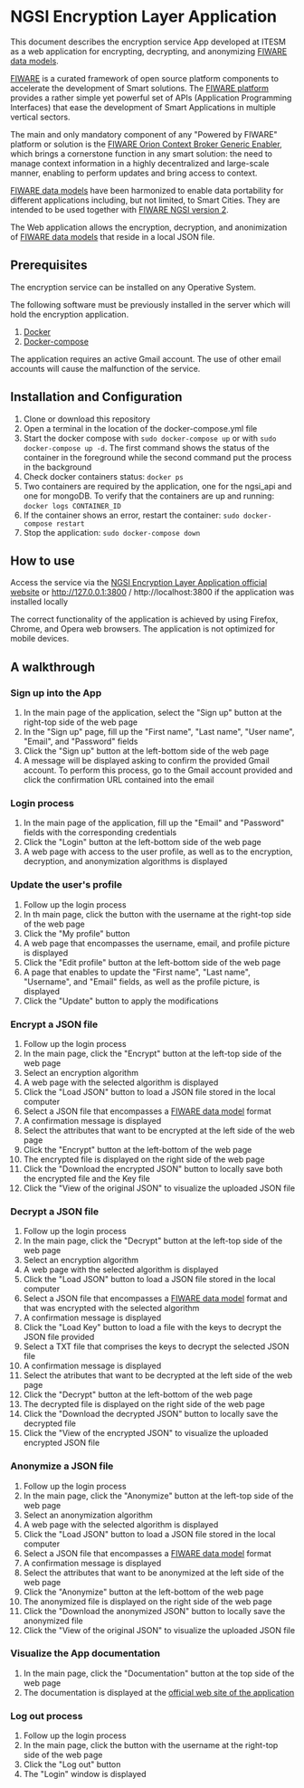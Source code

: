 # NGSI Encryption Layer Application

This document describes the encryption service App developed at ITESM as a web application for encrypting, decrypting, and anonymizing [FIWARE data models](https://www.fiware.org/developers/data-models/).

[FIWARE](https://www.fiware.org/) is a curated framework of open source platform components to accelerate the development of Smart solutions. The [FIWARE platform](https://www.fiware.org/developers/catalogue/) provides a rather simple yet powerful set of APIs (Application Programming Interfaces) that ease the development of Smart Applications in multiple vertical sectors. 

The main and only mandatory component of any "Powered by FIWARE" platform or solution is the [FIWARE Orion Context Broker Generic Enabler](https://fiware-orion.readthedocs.io/en/master/), which brings a cornerstone function in any smart solution: the need to manage context information in a highly decentralized and large-scale manner, enabling to perform updates and bring access to context.

[FIWARE data models](https://www.fiware.org/developers/data-models/) have been harmonized to enable data portability for different applications including, but not limited, to Smart Cities. They are intended to be used together with [FIWARE NGSI version 2](https://www.fiware.org/2016/06/08/fiware-ngsi-version-2-release-candidate/).

The Web application allows the encryption, decryption, and anonimization of [FIWARE data models](https://www.fiware.org/developers/data-models/) that reside in a local JSON file.

## Prerequisites
The encryption service can be installed on any Operative System.

The following software must be previously installed in the server which will hold the encryption application.
1. [Docker](https://www.docker.com/get-started)
1. [Docker-compose](https://docs.docker.com/compose/install/)

The application requires an active Gmail account. The use of other email accounts will cause the malfunction of the service.

## Installation and Configuration
1. Clone or download this repository
1. Open a terminal in the location of the docker-compose.yml file
1. Start the docker compose with ```sudo docker-compose up``` or with ```sudo docker-compose up -d```. The first command shows the status of the container in the foreground while the second command put the process in the background
1. Check docker containers status: ```docker ps```
1. Two containers are required by the application, one for the ngsi_api and one for mongoDB. To verify that the containers are up and running: ```docker logs CONTAINER_ID``` 
1. If the container shows an error, restart the container: ```sudo docker-compose restart```
1. Stop the application: ```sudo docker-compose down```

## How to use
Access the service via the [NGSI Encryption Layer Application official website](http://148.241.3.246:3900/) or http://127.0.0.1:3800 / http://localhost:3800 if the application was installed locally

The correct functionality of the application is achieved by using Firefox, Chrome, and Opera web browsers. The application is not optimized for mobile devices.

## A walkthrough
### Sign up into the App
1. In the main page of the application, select the "Sign up" button at the right-top side of the web page
1. In the "Sign up" page, fill up the "First name", "Last name", "User name", "Email", and "Password" fields
1. Click the "Sign up" button at the left-bottom side of the web page
1. A message will be displayed asking to confirm the provided Gmail account. To perform this process, go to the Gmail account provided and click the confirmation URL contained into the email

### Login process
1. In the main page of the application, fill up the "Email" and "Password" fields with the corresponding credentials
1. Click the "Login" button at the left-bottom side of the web page
1. A web page with access to the user profile, as well as to the encryption, decryption, and anonymization algorithms is displayed

### Update the user's profile
1. Follow up the login process
1. In th main page, click the button with the username at the right-top side of the web page
1. Click the "My profile" button
1. A web page that encompasses the username, email, and profile picture is displayed
1. Click the "Edit profile" button at the left-bottom side of the web page
1. A page that enables to update the "First name", "Last name", "Username", and "Email" fields, as well as the profile picture, is displayed
1. Click the "Update" button to apply the modifications

### Encrypt a JSON file
1. Follow up the login process
1. In the main page, click the "Encrypt" button at the left-top side of the web page
1. Select an encryption algorithm
1. A web page with the selected algorithm is displayed
1. Click the "Load JSON" button to load a JSON file stored in the local computer
1. Select a JSON file that encompasses a [FIWARE data model](https://www.fiware.org/developers/data-models/) format
1. A confirmation message is displayed
1. Select the attributes that want to be encrypted at the left side of the web page
1. Click the "Encrypt" button at the left-bottom of the web page
1. The encrypted file is displayed on the right side of the web page
1. Click the "Download the encrypted JSON" button to locally save both the encrypted file and the Key file
1. Click the "View of the original JSON" to visualize the uploaded JSON file

### Decrypt a JSON file
1. Follow up the login process
1. In the main page, click the "Decrypt" button at the left-top side of the web page
1. Select an encryption algorithm
1. A web page with the selected algorithm is displayed
1. Click the "Load JSON" button to load a JSON file stored in the local computer
1. Select a JSON file that encompasses a [FIWARE data model](https://www.fiware.org/developers/data-models/) format and that was encrypted with the selected algorithm
1. A confirmation message is displayed
1. Click the "Load Key" button to load a file with the keys to decrypt the JSON file provided
1. Select a TXT file that comprises the keys to decrypt the selected JSON file
1. A confirmation message is displayed
1. Select the atributes that want to be decrypted at the left side of the web page
1. Click the "Decrypt" button at the left-bottom of the web page
1. The decrypted file is displayed on the right side of the web page
1. Click the "Download the decrypted JSON" button to locally save the decrypted file
1. Click the "View of the encrypted JSON" to visualize the uploaded encrypted JSON file

### Anonymize a JSON file
1. Follow up the login process
1. In the main page, click the "Anonymize" button at the left-top side of the web page
1. Select an anonymization algorithm
1. A web page with the selected algorithm is displayed
1. Click the "Load JSON" button to load a JSON file stored in the local computer
1. Select a JSON file that encompasses a [FIWARE data model](https://www.fiware.org/developers/data-models/) format
1. A confirmation message is displayed
1. Select the attributes that want to be anonymized at the left side of the web page
1. Click the "Anonymize" button at the left-bottom of the web page
1. The anonymized file is displayed on the right side of the web page
1. Click the "Download the anonymized JSON" button to locally save the anonymized file
1. Click the "View of the original JSON" to visualize the uploaded JSON file

### Visualize the App documentation
1. In the main page, click the "Documentation" button at the top side of the web page
1. The documentation is displayed at the [official web site of the application](https://github.com/ITESM-FIWARE/NGSI-Encryption-Layer-App/blob/master/README.md)

### Log out process
1. Follow up the login process
1. In the main page, click the button with the username at the right-top side of the web page
1. Click the "Log out" button
1. The "Login" window is displayed

